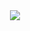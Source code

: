 <div align="center">
	<a href="https://discord.com/users/993599033371279360"><img src="https://lanyard.kyrie25.dev/api/368399721494216706?imgStyle=square" /></a>  
